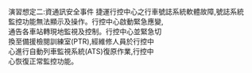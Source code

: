演習想定二:資通訊安全事件
捷運行控中心之行車號誌系統軟體故障,號誌系統  
監控功能無法顯示及操作。行控中心啟動緊急應變,  
通告各車站轉現地監視及控制。行控中心並緊急切  
換至備援檢閱訓練室(PTR),經維修人員於行控中  
心進行自動列車監視系統(ATS)復原作業,行控中  
心恢復正常監控功能。

